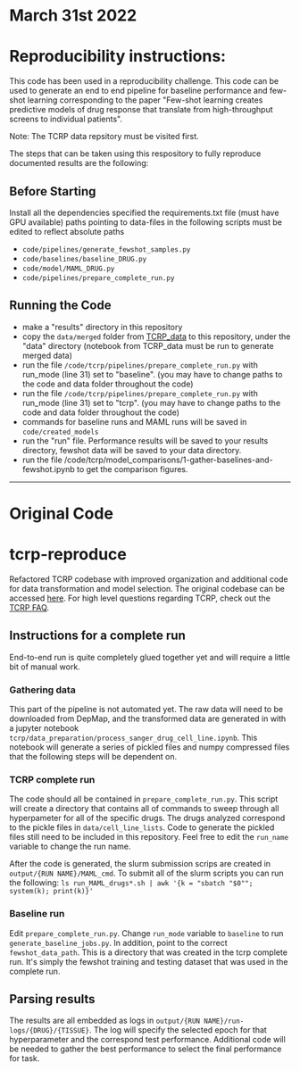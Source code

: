 # March 31st 2022 
# Reproducibility instructions:
This code has been used in a reproducibility challenge. This code can be used to generate an end to end pipeline for baseline performance and few-shot learning corresponding to the paper "Few-shot learning creates predictive models of drug response that translate from high-throughput screens to individual patients".

Note: The TCRP data repsitory must be visited first.

The steps that can be taken using this respository to fully reproduce documented results are the following: 

## Before Starting 
Install all the dependencies specified the requirements.txt file (must have GPU available) 
paths pointing to data-files in the following scripts must be edited to reflect absolute paths
- `code/pipelines/generate_fewshot_samples.py`
- `code/baselines/baseline_DRUG.py`
- `code/model/MAML_DRUG.py`
- `code/pipelines/prepare_complete_run.py`
## Running the Code
- make a "results" directory in this repository
- copy the `data/merged` folder from [TCRP_data](https://github.com/emilyso-99/TCRP_data) to this repository, under the "data" directory (notebook from TCRP_data must be run to generate merged data) 
- run the file `/code/tcrp/pipelines/prepare_complete_run.py` with run_mode (line 31) set to "baseline". (you may have to change paths to the code and data folder throughout the code)
- run the file `/code/tcrp/pipelines/prepare_complete_run.py` with run_mode (line 31) set to "tcrp". (you may have to change paths to the code and data folder throughout the code)
- commands for baseline runs and MAML runs will be saved in `code/created_models`
- run the "run" file. Performance results will be saved to your results directory, fewshot data will be saved to your data directory. 
- run the file /code/tcrp/model_comparisons/1-gather-baselines-and-fewshot.ipynb to get the comparison figures.
----------------
# Original Code 

# tcrp-reproduce
Refactored TCRP codebase with improved organization and additional code for data transformation and model selection. The original codebase can be accessed [here](https://github.com/idekerlab/TCRP). For high level questions regarding TCRP, check out the [TCRP FAQ](https://github.com/shfong/tcrp-reproduce/blob/public/tcrp-faq.md). 

## Instructions for a complete run
End-to-end run is quite completely glued together yet and will require a little bit of manual work. 

### Gathering data

This part of the pipeline is not automated yet. The raw data will need to be downloaded from DepMap, and the transformed data are generated in with a jupyter notebook `tcrp/data_preparation/process_sanger_drug_cell_line.ipynb`. This notebook will generate a series of pickled files and numpy compressed files that the following steps will be dependent on. 

### TCRP complete run

The code should all be contained in `prepare_complete_run.py`. This script will create a directory that contains all of commands to sweep through all hyperpameter for all of the specific drugs. The drugs analyzed correspond to the pickle files in `data/cell_line_lists`. Code to generate the pickled files still need to be included in this repository. Feel free to edit the `run_name` variable to change the run name. 

After the code is generated, the slurm submission scrips are created in `output/{RUN NAME}/MAML_cmd`. To submit all of the slurm scripts you can run the following: 
```ls run_MAML_drugs*.sh | awk '{k = "sbatch "$0""; system(k); print(k)}'```

### Baseline run

Edit `prepare_complete_run.py`. Change `run_mode` variable to `baseline` to run `generate_baseline_jobs.py`. In addition, point to the correct `fewshot_data_path`. This is a directory that was created in the tcrp complete run. It's simply the fewshot training and testing dataset that was used in the complete run.


## Parsing results
The results are all embedded as logs in `output/{RUN NAME}/run-logs/{DRUG}/{TISSUE}`. The log will specify the selected epoch for that hyperparameter and the correspond test performance. Additional code will be needed to gather the best performance to select the final performance for task.
